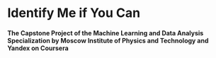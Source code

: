 # Identify Me if You Can
#### The Capstone Project of the Machine Learning and Data Analysis Specialization by Moscow Institute of Physics and Technology and Yandex on Coursera
